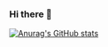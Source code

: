 ### Hi there 👋

[![Anurag's GitHub stats](https://github-readme-stats.vercel.app/api?username=dcaribou)](https://github.com/anuraghazra/github-readme-stats)

<!--
**dcaribou/dcaribou** is a ✨ _special_ ✨ repository because its `README.md` (this file) appears on your GitHub profile.

Here are some ideas to get you started:

- 🔭 I’m currently working on ...
- 🌱 I’m currently learning ...
- 👯 I’m looking to collaborate on ...
- 🤔 I’m looking for help with ...
- 💬 Ask me about ...
- 📫 How to reach me: ...
- 😄 Pronouns: ...
- ⚡ Fun fact: ...
-->
